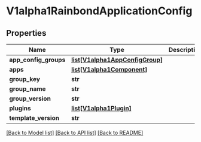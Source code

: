 # V1alpha1RainbondApplicationConfig

## Properties
Name | Type | Description | Notes
------------ | ------------- | ------------- | -------------
**app_config_groups** | [**list[V1alpha1AppConfigGroup]**](V1alpha1AppConfigGroup.md) |  | 
**apps** | [**list[V1alpha1Component]**](V1alpha1Component.md) |  | 
**group_key** | **str** |  | 
**group_name** | **str** |  | 
**group_version** | **str** |  | 
**plugins** | [**list[V1alpha1Plugin]**](V1alpha1Plugin.md) |  | [optional] 
**template_version** | **str** |  | 

[[Back to Model list]](../README.md#documentation-for-models) [[Back to API list]](../README.md#documentation-for-api-endpoints) [[Back to README]](../README.md)


